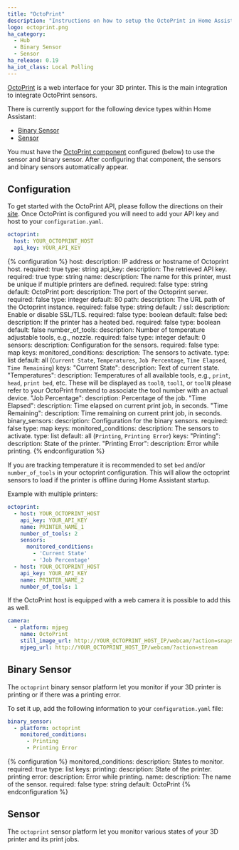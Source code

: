 ```yaml
---
title: "OctoPrint"
description: "Instructions on how to setup the OctoPrint in Home Assistant."
logo: octoprint.png
ha_category:
  - Hub
  - Binary Sensor
  - Sensor
ha_release: 0.19
ha_iot_class: Local Polling
---
```


[OctoPrint](https://octoprint.org/) is a web interface for your 3D printer. This is the main integration to integrate OctoPrint sensors.

There is currently support for the following device types within Home Assistant:

- [Binary Sensor](#binary-sensor)
- [Sensor](#sensor)

<div class='note'>
You must have the <a href="#configuration">OctoPrint component</a> configured (below) to use the sensor and binary sensor. After configuring that component, the sensors and binary sensors automatically appear.
</div>

## Configuration

To get started with the OctoPrint API, please follow the directions on their [site](https://docs.octoprint.org/en/master/api/general.html). Once OctoPrint is configured you will need to add your API key and host to your `configuration.yaml`.

```yaml
octoprint:
  host: YOUR_OCTOPRINT_HOST
  api_key: YOUR_API_KEY
```

{% configuration %}
host:
  description: IP address or hostname of Octoprint host.
  required: true
  type: string
api_key:
  description: The retrieved API key.
  required: true
  type: string
name:
  description: The name for this printer, must be unique if multiple printers are defined.
  required: false
  type: string
  default: OctoPrint
port:
  description: The port of the Octoprint server.
  required: false
  type: integer
  default: 80
path:
  description: The URL path of the Octoprint instance.
  required: false
  type: string
  default: /
ssl:
  description: Enable or disable SSL/TLS.
  required: false
  type: boolean
  default: false
bed:
  description: If the printer has a heated bed.
  required: false
  type: boolean
  default: false
number_of_tools:
  description: Number of temperature adjustable tools, e.g., nozzle.
  required: false
  type: integer
  default: 0
sensors:
  description: Configuration for the sensors.
  required: false
  type: map
  keys:
    monitored_conditions:
      description: The sensors to activate.
      type: list
      default: all (`Current State`, `Temperatures`, `Job Percentage`, `Time Elapsed`, `Time Remaining`)
      keys:
        "Current State":
          description: Text of current state.
        "Temperatures":
          description: Temperatures of all available tools, e.g., `print`, `head`, `print bed`, etc. These will be displayed as `tool0`, `tool1`, or `toolN` please refer to your OctoPrint frontend to associate the tool number with an actual device.
        "Job Percentage":
          description: Percentage of the job.
        "Time Elapsed":
          description: Time elapsed on current print job, in seconds.
        "Time Remaining":
          description: Time remaining on current print job, in seconds.
binary_sensors:
  description: Configuration for the binary sensors.
  required: false
  type: map
  keys:
    monitored_conditions:
      description: The sensors to activate.
      type: list
      default: all (`Printing`, `Printing Error`)
      keys:
        "Printing":
          description: State of the printer.
        "Printing Error":
          description: Error while printing.
{% endconfiguration %}

<div class='note'>

If you are tracking temperature it is recommended to set `bed` and/or `number_of_tools` in your octoprint configuration. This will allow the octoprint sensors to load if the printer is offline during Home Assistant startup.

</div>

Example with multiple printers:

```yaml
octoprint:
  - host: YOUR_OCTOPRINT_HOST
    api_key: YOUR_API_KEY
    name: PRINTER_NAME_1
    number_of_tools: 2
    sensors:
      monitored_conditions:
        - 'Current State'
        - 'Job Percentage'
  - host: YOUR_OCTOPRINT_HOST
    api_key: YOUR_API_KEY
    name: PRINTER_NAME_2
    number_of_tools: 1
```

If the OctoPrint host is equipped with a web camera it is possible to add this as well.

```yaml
camera:
  - platform: mjpeg
    name: OctoPrint
    still_image_url: http://YOUR_OCTOPRINT_HOST_IP/webcam/?action=snapshot
    mjpeg_url: http://YOUR_OCTOPRINT_HOST_IP/webcam/?action=stream
```

## Binary Sensor

The `octoprint` binary sensor platform let you monitor if your 3D printer is printing or if there was a printing error.

To set it up, add the following information to your `configuration.yaml` file:

```yaml
binary_sensor:
  - platform: octoprint
    monitored_conditions:
      - Printing
      - Printing Error
```

{% configuration %}
monitored_conditions:
  description: States to monitor.
  required: true
  type: list
  keys:
    printing:
      description: State of the printer.
    printing error:
      description: Error while printing.
name:
  description: The name of the sensor.
  required: false
  type: string
  default: OctoPrint
{% endconfiguration %}

## Sensor

The `octoprint` sensor platform let you monitor various states of your 3D printer and its print jobs.
